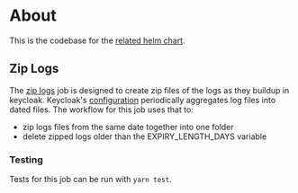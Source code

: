 # About

This is the codebase for the [related helm chart](../../helm/kc-cron-job/).

## Zip Logs

The [zip logs](./zip-logs.js) job is designed to create zip files of the logs as they buildup in keycloak. Keycloak's [configuration](/docker/keycloak/configuration/standalone-openshift-7.6.xml#L68) periodically aggregates log files into dated files. The workflow for this job uses that to:

- zip logs files from the same date together into one folder
- delete zipped logs older than the EXPIRY_LENGTH_DAYS variable

### Testing

Tests for this job can be run with `yarn test`.
